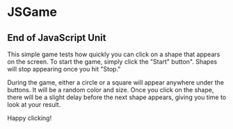 JSGame
======
## End of JavaScript Unit

This simple game tests how quickly you can click on a shape that appears on the screen. To start the game, simply click the "Start" button". Shapes will stop appearing once you hit "Stop." 

During the game, either a circle or a square will appear anywhere under the buttons. It will be a random color and size. Once you click on the shape, there will be a slight delay before the next shape appears, giving you time to look at your result. 

Happy clicking!
